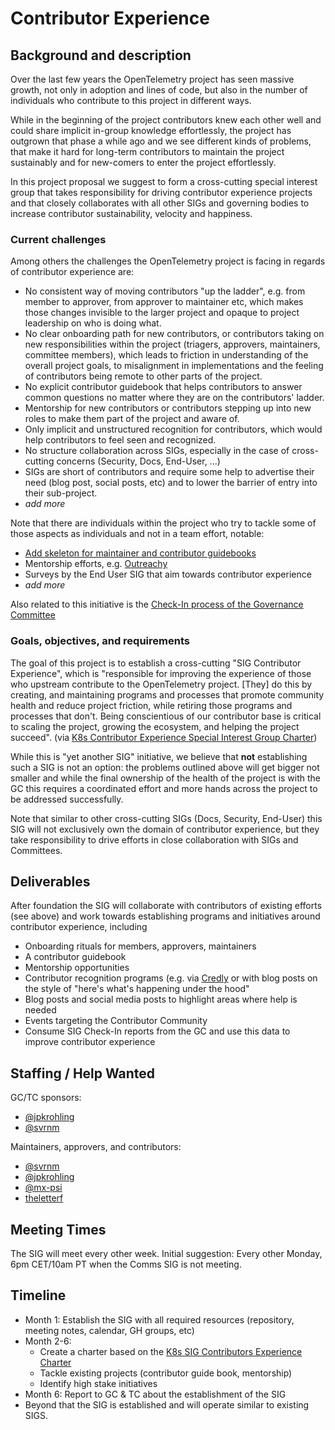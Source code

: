 # Contributor Experience

## Background and description

Over the last few years the OpenTelemetry project has seen massive growth, not
only in adoption and lines of code, but also in the number of individuals who
contribute to this project in different ways.

While in the beginning of the project contributors knew each other well and
could share implicit in-group knowledge effortlessly, the project has outgrown that
phase a while ago and we see different kinds of problems, that make it hard
for long-term contributors to maintain the project sustainably and for new-comers
to enter the project effortlessly.

In this project proposal we suggest to form a cross-cutting special interest group
that takes responsibility for driving contributor experience projects and that
closely collaborates with all other SIGs and governing bodies to increase contributor
sustainability, velocity and happiness.

### Current challenges

Among others the challenges the OpenTelemetry project is facing in regards of
contributor experience are:

* No consistent way of moving contributors "up the ladder", e.g. from member to
  approver, from approver to maintainer etc, which makes those changes invisible
  to the larger project and opaque to project leadership on who is doing
  what.
* No clear onboarding path for new contributors, or contributors taking on new
  responsibilities within the project (triagers, approvers, maintainers, committee
  members), which leads to friction in understanding of the overall project goals,
  to misalignment in implementations and the feeling of contributors being remote
  to other parts of the project.
* No explicit contributor guidebook that helps contributors to answer common
  questions no matter where they are on the contributors' ladder.
* Mentorship for new contributors or contributors stepping up into new roles to
  make them part of the project and aware of.  
* Only implicit and unstructured recognition for contributors, which would help
  contributors to feel seen and recognized.
* No structure collaboration across SIGs, especially in the case of cross-cutting
  concerns (Security, Docs, End-User, ...)
* SIGs are short of contributors and require some help to advertise their need
  (blog post, social posts, etc) and to lower the barrier of entry into their
  sub-project.
* _add more_

Note that there are individuals within the project who try to tackle some of those
aspects as individuals and not in a team effort, notable:

* [Add skeleton for maintainer and contributor guidebooks](https://github.com/open-telemetry/community/pull/2051)
* Mentorship efforts, e.g. [Outreachy](https://cloud-native.slack.com/archives/C060GFUL0P6)
* Surveys by the End User SIG that aim towards contributor experience
* _add more_

Also related to this initiative is the [Check-In process of the Governance Committee](https://github.com/open-telemetry/community/blob/main/gc-check-ins.md)

### Goals, objectives, and requirements

The goal of this project is to establish a cross-cutting "SIG Contributor Experience",
which is "responsible for improving the experience of those who upstream contribute to
the OpenTelemetry project. [They] do this by creating, and maintaining programs and processes that promote community health and reduce project friction, while retiring those programs and processes that don't. Being conscientious of our contributor base is critical to scaling the project, growing the ecosystem, and helping the project succeed". (via [K8s Contributor Experience Special Interest Group Charter](https://github.com/kubernetes/community/blob/master/sig-contributor-experience/charter.md))

While this is "yet another SIG" initiative, we believe that **not** establishing
such a SIG is not an option: the problems outlined above will get bigger not
smaller and while the final ownership of the health of the project is with the GC
this requires a coordinated effort and more hands across the project to be addressed
successfully.

Note that similar to other cross-cutting SIGs (Docs, Security, End-User) this SIG will not exclusively own
the domain of contributor experience, but they take responsibility to drive efforts in close collaboration
with SIGs and Committees.

## Deliverables

After foundation the SIG will collaborate with contributors of existing efforts
(see above) and work towards establishing programs and initiatives around contributor
experience, including

* Onboarding rituals for members, approvers, maintainers
* A contributor guidebook
* Mentorship opportunities
* Contributor recognition programs (e.g. via [Credly](https://credly.com) or with blog posts on the style of "here's what's happening under the hood"
* Blog posts and social media posts to highlight areas where help is needed
* Events targeting the Contributor Community
* Consume SIG Check-In reports from the GC and use this data to improve contributor experience

## Staffing / Help Wanted

GC/TC sponsors:

* [@jpkrohling](https://github.com/jpkrohling)
* [@svrnm](https://github.com/svrnm)
  
Maintainers, approvers, and contributors:

* [@svrnm](https://github.com/svrnm)
* [@jpkrohling](https://github.com/jpkrohling)
* [@mx-psi](https://github.com/mx-psi)
* [theletterf](https://github.com/theletterf)
## Meeting Times

The SIG will meet every other week. Initial suggestion: Every other Monday, 6pm CET/10am PT when
the Comms SIG is not meeting.

## Timeline

* Month 1: Establish the SIG with all required resources (repository, meeting notes, calendar, GH groups, etc)
* Month 2-6:
  * Create a charter based on the [K8s SIG Contributors Experience Charter](https://github.com/kubernetes/community/blob/master/sig-contributor-experience/charter.md)
  * Tackle existing projects (contributor guide book, mentorship)
  * Identify high stake initiatives
* Month 6: Report to GC & TC about the establishment of the SIG
* Beyond that the SIG is established and will operate similar to existing SIGS.
